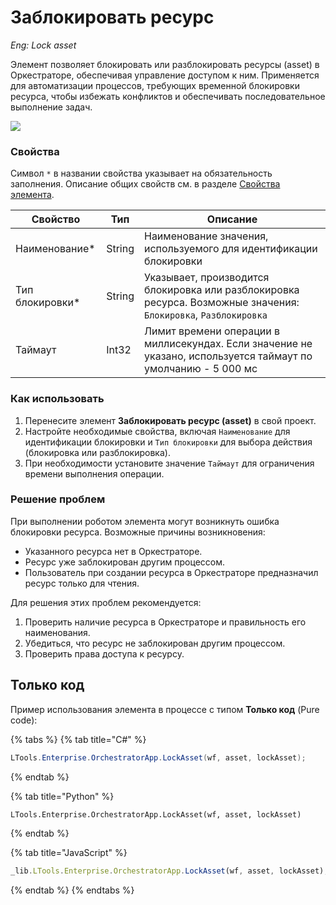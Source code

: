 # Заблокировать ресурс

*Eng: Lock asset*

Элемент позволяет блокировать или разблокировать ресурсы (asset) в Оркестраторе, обеспечивая управление доступом к ним. Применяется для автоматизации процессов, требующих временной блокировки ресурса, чтобы избежать конфликтов и обеспечивать последовательное выполнение задач.

![](<../../.gitbook/assets1/asset_blo.png>)


### Свойства

Символ `*` в названии свойства указывает на обязательность заполнения. Описание общих свойств см. в разделе [Свойства элемента](https://docs.primo-rpa.ru/primo-rpa/primo-studio/process/elements#svoistva-elementa).

| Свойство         | Тип     | Описание                                                |
|------------------|---------|---------------------------------------------------------|
| Наименование\*   | String  | Наименование значения, используемого для идентификации блокировки |
| Тип блокировки\* | String  | Указывает, производится блокировка или разблокировка ресурса. Возможные значения: `Блокировка`, `Разблокировка` |
| Таймаут          | Int32   | Лимит времени операции в миллисекундах. Если значение не указано, используется таймаут по умолчанию -  5 000 мс|

### Как использовать

1. Перенесите элемент **Заблокировать ресурс (asset)** в свой проект.
2. Настройте необходимые свойства, включая `Наименование` для идентификации блокировки и `Тип блокировки` для выбора действия (блокировка или разблокировка).
3. При необходимости установите значение `Таймаут` для ограничения времени выполнения операции.

### Решение проблем

При выполнении роботом элемента могут возникнуть ошибка блокировки ресурса. Возможные причины возникновения:
  - Указанного ресурса нет в Оркестраторе.
  - Ресурс уже заблокирован другим процессом.
  - Пользователь при создании ресурса в Оркестраторе предназначил ресурс только для чтения.

Для решения этих проблем рекомендуется:
1. Проверить наличие ресурса в Оркестраторе и правильность его наименования.
2. Убедиться, что ресурс не заблокирован другим процессом.
3. Проверить права доступа к ресурсу.


## Только код

Пример использования элемента в процессе с типом **Только код** (Pure code):

{% tabs %}
{% tab title="C#" %}
```csharp
LTools.Enterprise.OrchestratorApp.LockAsset(wf, asset, lockAsset);
```
{% endtab %}

{% tab title="Python" %}
```python
LTools.Enterprise.OrchestratorApp.LockAsset(wf, asset, lockAsset)
```
{% endtab %}

{% tab title="JavaScript" %}
```javascript
_lib.LTools.Enterprise.OrchestratorApp.LockAsset(wf, asset, lockAsset);
```
{% endtab %}
{% endtabs %}
